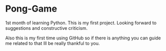 # Pong-Game
1st month of learning Python. This is my first project. Looking forward to suggestions and constructive criticism. 

Also this is my first time using GitHub so if there is anything you can guide me related to that Ill be really thankful to you. 
